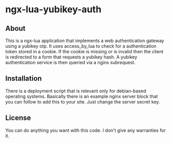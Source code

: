 ngx-lua-yubikey-auth
====================

About
-----

This is a ngx-lua application that implements a web
authentication gateway using a yubikey otp. It uses
access_by_lua to check for a authentication token stored
in a cookie. If the cookie is missing or is invalid then
the client is redirected to a form that requests a yubikey
hash. A yubikey authentication service is then queried via
a nginx subrequest.

Installation
------------

There is a deployment script that is relevant only for debian-based operating systems. Basically there is an example nginx server block that you can follow to add this to your site. Just change the server secret key.

License
-------
You can do anything you want with this code. I don't give any warranties for it.
